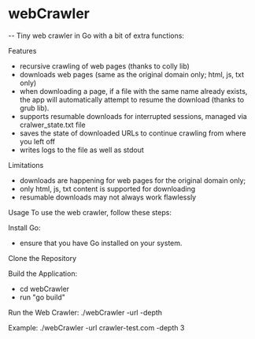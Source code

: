 # webCrawler
--
Tiny web crawler in Go with a bit of extra functions:

Features
- recursive crawling of web pages (thanks to colly lib)
- downloads web pages (same as the original domain only; html, js, txt only)
- when downloading a page, if a file with the same name already exists, the app will automatically attempt to resume the download (thanks to grub lib).
- supports resumable downloads for interrupted sessions, managed via cralwer_state.txt file
- saves the state of downloaded URLs to continue crawling from where you left off
- writes logs to the file as well as stdout

Limitations
- downloads are happening for web pages for the original domain only;
- only html, js, txt content is supported for downloading
- resumable downloads may not always work flawlessly

Usage
To use the web crawler, follow these steps:

Install Go:
- ensure that you have Go installed on your system.

Clone the Repository

Build the Application:
- cd webCrawler
- run "go build"

Run the Web Crawler:
./webCrawler -url <start-url> -depth <max-depth>

Example:
        ./webCrawler -url crawler-test.com -depth 3